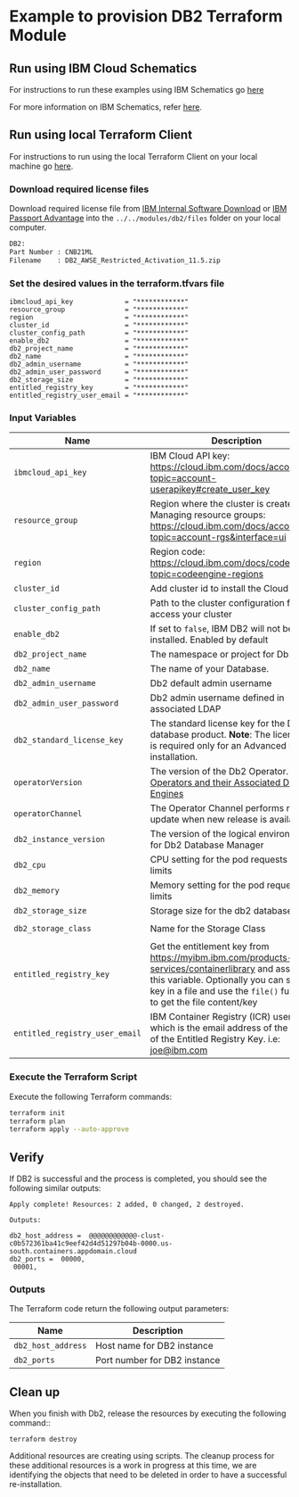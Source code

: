 
# Example to provision DB2 Terraform Module

## Run using IBM Cloud Schematics

For instructions to run these examples using IBM Schematics go [here](../Using_Schematics.md)

For more information on IBM Schematics, refer [here](https://cloud.ibm.com/docs/schematics?topic=schematics-get-started-terraform).

## Run using local Terraform Client

For instructions to run using the local Terraform Client on your local machine go [here](../Using_Terraform.md). 

### Download required license files

Download required license file from [IBM Internal Software Download](https://w3-03.ibm.com/software/xl/download/ticket.wss) or [IBM Passport Advantage](https://www.ibm.com/software/passportadvantage/) into the  `../../modules/db2/files` folder on your local computer. 
```bash
DB2:
Part Number : CNB21ML
Filename    : DB2_AWSE_Restricted_Activation_11.5.zip
```
### Set the desired values in the terraform.tfvars file

```hcl
ibmcloud_api_key             = "************"
resource_group               = "************"
region                       = "************"
cluster_id                   = "************"
cluster_config_path          = "************"
enable_db2                   = "************"
db2_project_name             = "************"
db2_name                     = "************"
db2_admin_username           = "************"
db2_admin_user_password      = "************"
db2_storage_size             = "************"
entitled_registry_key        = "************"
entitled_registry_user_email = "************"
``` 
### Input Variables

| Name                       | Description                                                            | Default                | Required |
| ---------------------------|------------------------------------------------------------------------|------------------------|----------|
| `ibmcloud_api_key`         | IBM Cloud API key: https://cloud.ibm.com/docs/account?topic=account-userapikey#create_user_key                                                    |                        | Yes      |
| `resource_group`           | Region where the cluster is created. Managing resource groups: https://cloud.ibm.com/docs/account?topic=account-rgs&interface=ui | `cloud-pak-sandbox` | Yes      |
| `region`                   | Region code: https://cloud.ibm.com/docs/codeengine?topic=codeengine-regions                                                            | `us-south`             | No       |
| `cluster_id`               | Add cluster id to install the Cloud Pak on.   |          |   No   |
| `cluster_config_path`      | Path to the cluster configuration file to access your cluster          | `./.kube/config`        |   No     |
| `enable_db2`               | If set to `false`, IBM DB2 will not be installed. Enabled by default   |  `true`                |   No     |
| `db2_project_name`         | The namespace or project for Db2                                       | `ibm-db2`              |   Yes    |
| `db2_name`                 | The name of your Database.                                             | `sample-db2`           | Yes      |
| `db2_admin_username`       | Db2 default admin username                                              | `db2inst1`             |   Yes    |
| `db2_admin_user_password`  | Db2 admin username defined in associated LDAP                          |                        |   Yes    |
| `db2_standard_license_key` | The standard license key for the Db2 database product. **Note**: The license key is required only for an Advanced DB2 installation.|                       |   No    |
| `operatorVersion`          | The version of the Db2 Operator. [Db2 Operators and their Associated Db2 Engines](https://www.ibm.com/docs/en/db2/11.5?topic=deployments-db2-red-hat-openshift)  |`db2u-operator.v1.1.11` |   Yes    |
| `operatorChannel`          | The Operator Channel performs rollout update when new release is available.|   `v1.1`           |   Yes    |
| `db2_instance_version`     | The version of the logical environment for Db2 Database Manager        |`11.5.6.0`              |   No     |
| `db2_cpu`                  | CPU setting for the pod requests and limits                            |   `16`                 |   Yes    |
| `db2_memory`               | Memory setting for the pod requests and limits                         |  `16Gi`               |   Yes    |
| `db2_storage_size`         | Storage size for the db2 databases                                     |  `150Gi`               |   Yes    |
| `db2_storage_class`        | Name for the Storage Class                                             | `ibmc-file-gold-gid`   |   No     |
| `entitled_registry_key`    | Get the entitlement key from https://myibm.ibm.com/products-services/containerlibrary and assign it to this variable. Optionally you can store the key in a file and use the `file()` function to get the file content/key |                             | Yes      |
| `entitled_registry_user_email`| IBM Container Registry (ICR) username which is the email address of the owner of the Entitled Registry Key. i.e: joe@ibm.com |              | Yes      |


### Execute the Terraform Script

Execute the following Terraform commands:

```bash
terraform init
terraform plan
terraform apply --auto-approve
```

## Verify

If DB2 is successful and the process is completed, you should see the following similar outputs:
```
Apply complete! Resources: 2 added, 0 changed, 2 destroyed.

Outputs:

db2_host_address =  @@@@@@@@@@@@-clust-c0b572361ba41c9eef42d4d51297b04b-0000.us-south.containers.appdomain.cloud                 
db2_ports =  00000,
 00001,
```

### Outputs

The Terraform code return the following output parameters:

| Name                   | Description                                                                                 |
|------------------------|---------------------------------------------------------------------------------------------|
| `db2_host_address`     | Host name for DB2 instance                                                                  |
| `db2_ports`            | Port number for DB2 instance                                                                |


## Clean up

When you finish with Db2, release the resources by executing the following command:: 
```
terraform destroy
```
Additional resources are creating using scripts. The cleanup process for these additional resources is a work in progress at this time, we are identifying the objects that need to be deleted in order to have a successful re-installation.

